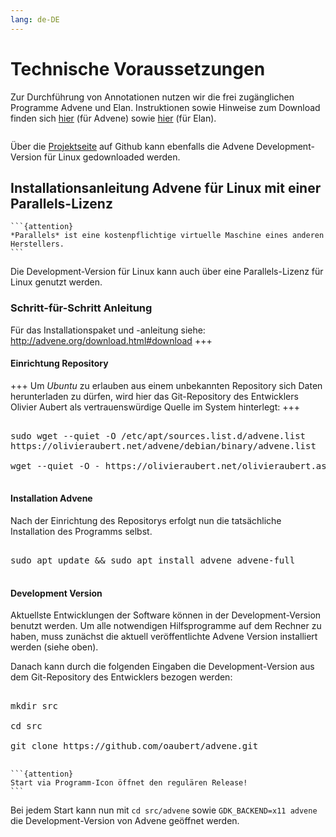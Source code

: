 ```yaml
---
lang: de-DE
---
```

# Technische Voraussetzungen

Zur Durchführung von Annotationen nutzen wir die frei zugänglichen Programme Advene und Elan. Instruktionen sowie Hinweise zum Download finden sich [hier](https://www.advene.org/download.html#download) (für Advene) sowie [hier](https://archive.mpi.nl/tla/elan/download) (für Elan). 

```{attention} **Informationen zu Advene:** Derzeit gibt es Kompabilitätsprobleme mit dem neusten Update von Mac OS X Sonoma. An einer Lösung wird gearbeitet.
```
Über die [Projektseite](https://github.com/oaubert/advene/) auf Github kann ebenfalls die Advene Development-Version für Linux gedownloaded werden. 

## Installationsanleitung Advene für Linux mit einer Parallels-Lizenz

````{margin}
```{attention} 
*Parallels* ist eine kostenpflichtige virtuelle Maschine eines anderen Herstellers.
```
````

Die Development-Version für Linux kann auch über eine Parallels-Lizenz für Linux genutzt werden. 

### Schritt-für-Schritt Anleitung

Für das Installationspaket und -anleitung siehe: http://advene.org/download.html#download
+++
#### Einrichtung Repository
+++
Um *Ubuntu* zu erlauben aus einem unbekannten Repository sich Daten herunterladen zu dürfen, wird hier das Git-Repository des Entwicklers Olivier Aubert als vertrauenswürdige Quelle im System hinterlegt:
+++
<pre>

sudo wget --quiet -O /etc/apt/sources.list.d/advene.list 
https://olivieraubert.net/advene/debian/binary/advene.list

wget --quiet -O - https://olivieraubert.net/olivieraubert.asc | sudo apt-key add -

</pre>

#### Installation Advene

Nach der Einrichtung des Repositorys erfolgt nun die tatsächliche Installation des Programms selbst.

<pre>

sudo apt update && sudo apt install advene advene-full

</pre>

#### Development Version

Aktuellste Entwicklungen der Software können in der Development-Version benutzt werden. Um alle notwendigen Hilfsprogramme auf dem Rechner zu haben, muss zunächst die aktuell veröffentlichte Advene Version installiert werden (siehe oben).

Danach kann durch die folgenden Eingaben die Development-Version aus dem Git-Repository des Entwicklers bezogen werden:

<pre>

mkdir src

cd src

git clone https://github.com/oaubert/advene.git

</pre>


````{margin}
```{attention} 
Start via Programm-Icon öffnet den regulären Release!
```
````
Bei jedem Start kann nun mit `cd src/advene` sowie `GDK_BACKEND=x11 advene` die Development-Version von Advene geöffnet werden.
